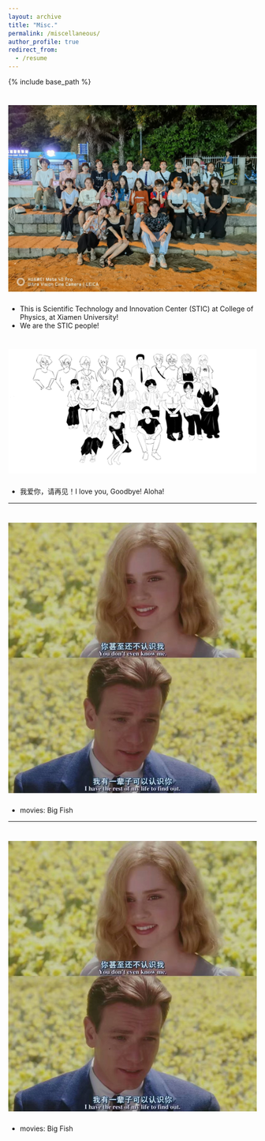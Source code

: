 ```yaml
---
layout: archive
title: "Misc."
permalink: /miscellaneous/
author_profile: true
redirect_from:
  - /resume
---
```


{% include base_path %}

![alt astronomy](../images/STIC1.jpg)
======
* This is Scientific Technology and Innovation Center (STIC) at College of Physics, at Xiamen University!
* We are the STIC people!

![alt astronomy](../images/STIC2.PNG)
======
* 我爱你，请再见！I love you, Goodbye! Aloha!

---
![alt movie](../images/psc.jpg)
======
* movies: Big Fish


---
![alt movie](../images/psc.jpg)
======
* movies: Big Fish
